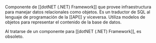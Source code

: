 Componente de [[dotNET (.NET) Framework]] que provee infraestructura para manejar datos relacionales como objetos. Es un traductor de SQL al lenguaje de programación de la [[API]] y viceversa. Utiliza modelos de objetos para representar el contenido de la base de datos. 

Al tratarse de un componente para [[dotNET (.NET) Framework]], es obsoleto.